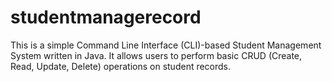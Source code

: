 # studentmanagerecord
This is a simple Command Line Interface (CLI)-based Student Management System written in Java. It allows users to perform basic CRUD (Create, Read, Update, Delete) operations on student records.
